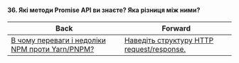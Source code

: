 #### 36. Які методи Promise API ви знаєте? Яка різниця між ними?



| Back | Forward |
|---|---|
| [В чому переваги і недоліки NPM проти Yarn/PNPM?](/ua/junior/javascript/what-are-the-advantages-and-disadvantages-of-npm-compared-to-yarnpnpm.md)  | [Наведіть структуру HTTP request/response.](/ua/junior/javascript/what-is-the-http-request-and-response-structure.md) |